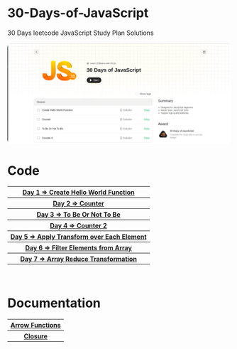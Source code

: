 # 30-Days-of-JavaScript
 30 Days leetcode JavaScript Study Plan Solutions

<img src="./image.png" alt="img" style="border-radius:10px">

<br>

<h1>Code</h1>
<table>

  <tr>
  <th style="text-align:center;" ><a href="./createhelloworld.js">Day 1 => Create Hello World Function</a></th>
  </tr>
  <tr>
    <th><a href="./counter.js">Day 2 => Counter</a></th>
  </tr>
  <tr>
      <th><a href="./ToBeOrNotToBe.js">Day 3 => To Be Or Not To Be</a></th>
  </tr>
  <tr>
      <th><a href="./counterII.js">Day 4 => Counter 2</a></th>
  </tr>
  <tr>
      <th><a href="./ApplyTransform.js">Day 5 => Apply Transform over Each Element</a></th>
  </tr>
  <tr>
      <th><a href="./filterArray.js">Day 6 => Filter Elements from Array</a></th>
  </tr>
  <tr>
      <th><a href="./ArrayReduce.js">Day 7 => Array Reduce Transformation</a></th>
  </tr>
</table>

<br>
<h1>Documentation</h1>
<table>
  <tr>
    <th><a href="./Arrow Functions.txt">Arrow Functions</a></th>
  </tr>
  <tr>
    <th><a href="./Closures.txt">Closure</a></th>
  </tr>
</table>